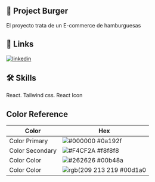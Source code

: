 
## 🤖 Project Burger

El proyecto trata de un E-commerce de hamburguesas


## 🔗 Links
[![linkedin](https://img.shields.io/badge/linkedin-0A66C2?style=for-the-badge&logo=linkedin&logoColor=white)](https://www.linkedin.com/in/luciano-melo-claps-490657207/)








## 🛠 Skills
React. Tailwind css. React Icon






## Color Reference

| Color             | Hex                                                                |
| ----------------- | ------------------------------------------------------------------ |
| Color Primary | ![#000000](https://via.placeholder.com/10/0a192f?text=+) #0a192f |
| Color Secondary | ![#F4CF2A](https://via.placeholder.com/10/f8f8f8?text=+) #f8f8f8 |
| Color Color | ![#262626](https://via.placeholder.com/10/00b48a?text=+) #00b48a |
| Color Color | ![rgb(209 213 219](https://via.placeholder.com/10/00b48a?text=+) #00d1a0 |

